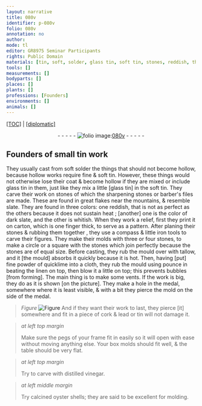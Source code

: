 ```yaml
---
layout: narrative
title: 080v
identifier: p-080v
folio: 080v
annotation: no
author:
mode: tl
editor: GR8975 Seminar Participants
rights: Public Domain
materials: [tin, soft, solder, glass tin, soft tin, stones, reddish, the color of dark slate, whitish, carton, iron tools, tallow, quicklime, pounce, linen, cork, lead, box molds, distilled vinegar, oyster shells]
tools: []
measurements: []
bodyparts: []
places: []
plants: []
professions: [Founders]
environments: []
animals: []
---
```


<p><a href="{{ site.baseurl }}/translation/" target="_blank">[TOC]</a> | <a href="{{ site.baseurl }}/texts/p-080v_tc/">[diplomatic]</a></p><div class="folio" align="center">- - - - - <a href="http://gallica.bnf.fr/ark:/12148/btv1b10500001g/f166.image" target="_blank"><img src="https://cu-mkp.github.io/2017-workshop-edition/assets/photo-icon.png" alt="folio image: " style="display:inline-block; margin-bottom:-3px;"/>080v</a> - - - - - </div>  
  

## <span class="pro">Founders</span> of small <span class="m">tin</span> work

 
They usually cast from <span class="m">soft</span> <span class="m">solder</span> the things that should not become hollow, because hollow works require fine & <span class="m">soft</span> <span class="m">tin</span>. However, these things would not otherwise lose their coat & become hollow if they are mixed or include <span class="m">glass tin</span> <span class="del"></span> in them, just like they mix a little [<span class="m">glass tin</span>] in the <span class="m">soft tin</span>. They carve their work on <span class="m">stones</span> of which the sharpening stones or barber's files are made. These are found in great flakes near the mountains, & resemble slate. They are found in three colors: one <span class="m">reddish</span>, that is not as perfect as the others because it does not sustain heat <span class="del"></span>; [another] one <span class="del"></span> is <span class="m">the color of dark slate</span>, and the other is <span class="m">whitish</span>. When they work a relief, first they print it on <span class="m">carton</span>, which is one finger thick, to serve as a pattern. After planing their <span class="m">stones</span> & rubbing them together <span class="del"></span>, they use a compass & little <span class="m">iron tools</span> to carve their figures. They make their molds with three or four <span class="m">stones</span>, to make a circle or a square with the <span class="m">stones</span> which join perfectly because the <span class="m">stones</span> are of equal size. Before casting, they rub the mould over with <span class="m">tallow</span>, and it [the mould] absorbs it quickly because it is hot. Then, having [put] fine powder of <span class="m">quicklime</span> into a cloth, they rub the mould using <span class="m">pounce</span> in beating the <span class="m">linen</span> on top, then blow it a little on top; this prevents bubbles [from forming]. The main thing is to make some vents. If the work is big, they do as it is shown [on the picture]. They make a hole in the medal, somewhere where it is least visible, & with a bit they pierce the mold on the side of the medal. 
> *Figure*
> <a href="https://drive.google.com/open?id=0B9-oNrvWdlO5VktqeFlScTAyczQ" target="_blank"><img src="https://cu-mkp.github.io/GR8975-edition/assets/photo-icon.png" alt="Figure" style="display:inline-block; margin-bottom:-3px;"/></a>
 And if they want their work to last, they pierce [it] somewhere and fit in a piece of <span class="m">cork</span> & <span class="m">lead</span> or <span class="m">tin</span> will not damage it. 
 
> *at left top margin*
> 
> 
>   Make sure the pegs of your frame fit in easily so <span class="del"></span> it will open with ease without moving anything else. Your <span class="m">box molds</span> should fit well, & the table should be very flat. 
 
> *at left top margin*
> 
> 
>   Try to carve with <span class="m">distilled vinegar</span>.
 
> *at left middle margin*
> 
> 
>   Try calcined <span class="m">oyster shells</span>; they are said to be excellent for molding.
 
